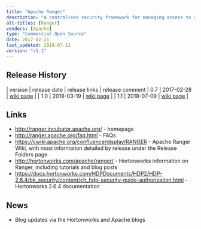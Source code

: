 ```yaml
---
title: "Apache Ranger"
description: "A centralised security framework for managing access to data in Hadoop.  Supports integration with LDAP and Active Directory for user authentication, a central policy server/store (with a web based administration interface and REST API), and plugins for Hadoop components (including HDFS, Hive, HBase, Storm, Knox, Solr, Kafka, YARN, Atlas and NiFi) to manage authorisation of user access to data.  Supports data masking and row level access policies (currently only supported by Hive), the ability to define policies against tags as well as directly against resources (with tags assigned to resources externally, e.g. in Apache Atlas), and the ability to use more complex conditions (e.g. denying access after an expiration date or based on a users location).  Extendable with the ability to add support for new services (Ranger Stacks) and to add custom decision rules (via content enrichers and condition evaluators).  Also supports a full audit capability of access requests and decisions, and a key management service for HDFS encryption keys.  An Apache project, donated in July 2014 as Argus by the Hortonworks following their acquisition of XA Secure, graaduating in February 2017.  Reached v1.0 in March 2018, and is still under active development with a range of contributors."
alt-titles: [Ranger]
vendors: [Apache]
type: "Commercial Open Source"
date: 2017-02-21
last_updated: 2018-07-11
version: "v1.1"
---
```

## Release History

| version | release date | release links | release comment
| 0.7 | 2017-02-28 | [wiki page](https://cwiki.apache.org/confluence/display/RANGER/0.7.0+Release+-+Apache+Ranger) |
| 1.0 | 2018-03-19 | [wiki page](https://cwiki.apache.org/confluence/display/RANGER/1.0.0+Release+-+Apache+Ranger) |
| 1.1 | 2018-07-09 | [wiki page](https://cwiki.apache.org/confluence/display/RANGER/1.1.0+Release+-+Apache+Ranger) |

## Links

* <http://ranger.incubator.apache.org/> - homepage
* <http://ranger.apache.org/faq.html> - FAQs
* <https://cwiki.apache.org/confluence/display/RANGER> - Apache Ranger Wiki, with most information detailed by release under the Release Folders page
* <http://hortonworks.com/apache/ranger/> - Hortonworks information on Ranger, including tutorials and blog posts
* <https://docs.hortonworks.com/HDPDocuments/HDP2/HDP-2.6.4/bk_security/content/ch_hdp-security-guide-authorization.html> - Hortonworks 2.6.4 documentation

## News

* Blog updates via the Hortonworks and Apache blogs